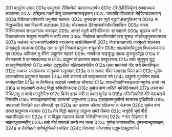 001	वासुदेव उवाच
001a	एवमुक्त्वा रौक्मिणेयो यादवान्भरतर्षभ
001c	दंशितैर्हरिभिर्युक्तं रथमास्थाय काञ्चनम्
002a	उच्छ्रित्य मकरं केतुं व्यात्ताननमलङ्कृतम्
002c	उत्पतद्भिरिवाकाशं तैर्हयैरन्वयात्परान्
003a	विक्षिपन्नादयंश्चापि धनुःश्रेष्ठं महाबलः
003c	तूणखड्गधरः शूरो बद्धगोधाङ्गुलित्रवान्
004a	स विद्युच्चलितं चापं विहरन्वै तलात्तलम्
004c	मोहयामास दैतेयान्सर्वान्सौभनिवासिनः
005a	नास्य विक्षिपतश्चापं सन्दधानस्य चासकृत्
005c	अन्तरं ददृशे कश्चिन्निघ्नतः शात्रवान्रणे
006a	मुखस्य वर्णो न विकल्पतेऽस्य चेलुश्च गात्राणि न चापि तस्य
006c	सिंहोन्नतं चाप्यभिगर्जतोऽस्य शुश्राव लोकोऽद्भुतरूपमग्र्यम्
007a	जलेचरः काञ्चनयष्टिसंस्थो व्यात्ताननः सर्वतिमिप्रमाथी
007c	वित्रासयन्राजति वाहमुख्ये शाल्वस्य सेनाप्रमुखे ध्वजाग्र्यः
008a	ततः स तूर्णं निष्पत्य प्रद्युम्नः शत्रुकर्शनः
008c	शाल्वमेवाभिदुद्राव विधास्यन्कलहं नृप
009a	अभियानं तु वीरेण प्रद्युम्नेन महाहवे
009c	नामर्षयत सङ्क्रुद्धः शाल्वः कुरुकुलोद्वह
010a	स रोषमदमत्तो वै कामगादवरुह्य च
010c	प्रद्युम्नं योधयामास शाल्वः परपुरञ्जयः
011a	तयोः सुतुमुलं युद्धं शाल्ववृष्णिप्रवीरयोः
011c	समेता ददृशुर्लोका बलिवासवयोरिव
012a	तस्य मायामयो वीर रथो हेमपरिष्कृतः
012c	सध्वजः सपताकश्च सानुकर्षः सतूणवान्
013a	स तं रथवरं श्रीमान्समारुह्य किल प्रभो
013c	मुमोच बाणान्कौरव्य प्रद्युम्नाय महाबलः
014a	ततो बाणमयं वर्षं व्यसृजत्तरसा रणे
014c	प्रद्युम्नो भुजवेगेन शाल्वं सम्मोहयन्निव
015a	स तैरभिहतः सङ्ख्ये नामर्षयत सौभराट्
015c	शरान्दीप्ताग्निसङ्काशान्मुमोच तनये मम
016a	स शाल्वबाणै राजेन्द्र विद्धो रुक्मिणिनन्दनः
016c	मुमोच बाणं त्वरितो मर्मभेदिनमाहवे
017a	तस्य वर्म विभिद्याशु स बाणो मत्सुतेरितः
017c	बिभेद हृदयं पत्री स पपात मुमोह च
018a	तस्मिन्निपतिते वीरे शाल्वराजे विचेतसि
018c	सम्प्राद्रवन्दानवेन्द्रा दारयन्तो वसुन्धराम्
019a	हाहाकृतमभूत्सैन्यं शाल्वस्य पृथिवीपते
019c	नष्टसञ्ज्ञे निपतिते तदा सौभपतौ नृप
020a	तत उत्थाय कौरव्य प्रतिलभ्य च चेतनाम्
020c	मुमोच बाणं तरसा प्रद्युम्नाय महाबलः
021a	तेन विद्धो महाबाहुः प्रद्युम्नः समरे स्थितः
021c	जत्रुदेशे भृशं वीरो व्यवासीदद्रथे तदा
022a	तं स विद्ध्वा महाराज शाल्वो रुक्मिणिनन्दनम्
022c	ननाद सिंहनादं वै नादेनापूरयन्महीम्
023a	ततो मोहं समापन्ने तनये मम भारत
023c	मुमोच बाणांस्त्वरितः पुनरन्यान्दुरासदान्
024a	स तैरभिहतो बाणैर्बहुभिस्तेन मोहितः
024c	निश्चेष्टः कौरवश्रेष्ठ प्रद्युम्नोऽभूद्रणाजिरे
